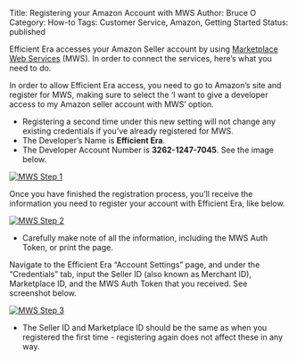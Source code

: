 Title: Registering your Amazon Account with MWS
Author: Bruce O
Category: How-to
Tags: Customer Service, Amazon, Getting Started
Status: published

Efficient Era accesses your Amazon Seller account by using [Marketplace Web Services](https://sellercentral.amazon.com/gp/mws/registration/register.html?%2AVersion%2A=1&%2Aentries%2A=0&signInPageDisplayed=1 "MWS") (MWS). In order to connect the services, here’s what you need to do. 

In order to allow Efficient Era access, you need to go to Amazon’s site and register for MWS, making sure to select the ‘I want to give a developer access to my Amazon seller account with MWS’ option.

* Registering a second time under this new setting will not change any existing credentials if you’ve already registered for MWS. 
* The Developer’s Name is **Efficient Era**. 
* The Developer Account Number is **3262-1247-7045**. See the image below.

[![MWS Step 1](../../../images/registering_amazon_mws_1.jpg "MWS Step 1")](https://sellercentral.amazon.com/gp/mws/registration/register.html?%2AVersion%2A=1&%2Aentries%2A=0&signInPageDisplayed=1)

Once you have finished the registration process, you’ll receive the information you need to register your account with Efficient Era, like below.

[![MWS Step 2](../../../images/registering_amazon_mws_2.jpg "MWS Step 2")](https://sellercentral.amazon.com/gp/mws/registration/register.html?%2AVersion%2A=1&%2Aentries%2A=0&signInPageDisplayed=1)

* Carefully make note of all the information, including the MWS Auth Token, or print the page.

Navigate to the Efficient Era “Account Settings” page, and under the “Credentials” tab, input the Seller ID (also known as Merchant ID), Marketplace ID, and the MWS Auth Token that you received. See screenshot below.

[![MWS Step 3](../../../images/registering_amazon_mws_3.jpg "MWS Step 3")](https://app.efficientera.com/login/?next=/settings/)

* The Seller ID and Marketplace ID should be the same as when you registered the first time - registering again does not affect these in any way.

